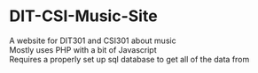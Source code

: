# DIT-CSI-Music-Site
 A website for DIT301 and CSI301 about music\
 Mostly uses PHP with a bit of Javascript\
 Requires a properly set up sql database to get all of the data from	
